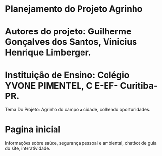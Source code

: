 # Planejamento do Projeto Agrinho
# Autores do projeto: Guilherme Gonçalves dos Santos, Vinicius Henrique Limberger.
# Instituição de Ensino: Colégio YVONE PIMENTEL, C E-EF- Curitiba-PR.

Tema Do Projeto: Agrinho do campo a cidade, colhendo oportunidades.

# Pagina inicial

Informações sobre saúde, segurança pessoal e ambiental, chatbot de guia do site, interatividade.
